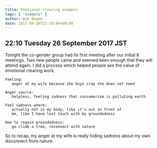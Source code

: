 ```yaml
---
title: Emotional clearing example
tags: [ "example" ]
author: Rob Nugen
date: 2017-09-26T22:10:04+09:00
---
```


## 22:10 Tuesday 26 September 2017 JST

Tonight the co-gender group had its first meeting after our initial 8
meetings.  Two new people came and seemed keen enough that they will
attend again.  I did a process which helped people see the value of
emotional clearing work:

    Feeling:
       anger at my wife because she buys crap she does not need

    Anger source:
	   helpless, feeling sadness that consumerism is polluting earth

    Feel sadness where:
	   actually not in my body, like it's out in front of
       me, like I have lost touch with my groundedness

    How to regain groundedness:
	   go climb a tree, reconnect with nature

So to recap, my anger at my wife is really hiding sadness about my own
disconnect from nature.

